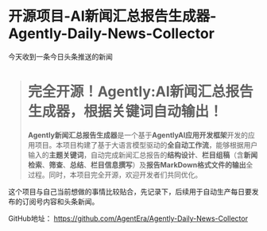 # 开源项目-AI新闻汇总报告生成器-Agently-Daily-News-Collector

今天收到一条今日头条推送的新闻

> # 完全开源！Agently:AI新闻汇总报告生成器，根据关键词自动输出！
>
> **Agently新闻汇总报告生成器**是一个基于**AgentlyAI应用开发框架**开发的应用项目。本项目构建了基于大语言模型驱动的**全自动工作流**，能够根据用户输入的**主题关键词**，自动完成新闻汇总报告的**结构设计**、**栏目组稿**（含**新闻检索**、**筛查**、**总结**、**栏目信息撰写**）及**报告MarkDown格式文件的输出**全过程。同时，本项目完全开源，欢迎开发者们共同优化。

这个项目与自己当前想做的事情比较贴合，先记录下，后续用于自动生产每日要发布的订阅号内容和头条新闻。

GitHub地址：
https://github.com/AgentEra/Agently-Daily-News-Collector
